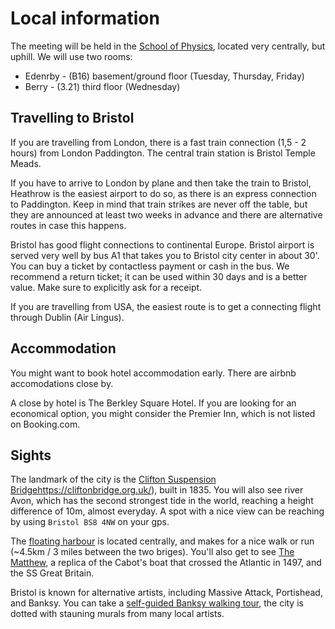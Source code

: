 # Local information

The meeting will be held in the [School of Physics](https://maps.app.goo.gl/pR1JLSzCbQrYCA5v5), located very centrally, but uphill.
We will use two rooms: 
- Edenrby - (B16) basement/ground floor (Tuesday, Thursday, Friday)
- Berry - (3.21) third floor (Wednesday)
  
## Travelling to Bristol
If you are travelling from London, there is a fast train connection (1,5 - 2 hours) from London Paddington. The central train station is Bristol Temple Meads.

If you have to arrive to London by plane and then take the train to Bristol, Heathrow is the easiest airport to do so, as there is an express connection to Paddington. Keep in mind that train strikes are never off the table, but they are announced at least two weeks in advance and there are alternative routes in case this happens.

Bristol has good flight connections to continental Europe. Bristol airport is served very well by bus A1 that takes you to Bristol city center in about 30'. You can buy a ticket by contactless payment or cash in the bus. We recommend a return ticket; it can be used within 30 days and is a better value. Make sure to explicitly ask for a receipt.

If you are travelling from USA, the easiest route is to get a connecting flight through Dublin (Air Lingus).

## Accommodation
You might want to book hotel accommodation early. There are airbnb accomodations close by.

A close by hotel is The Berkley Square Hotel. If you are looking for an economical option, you might consider the Premier Inn, which is not listed on Booking.com.

## Sights
The landmark of the city is the [Clifton Suspension Bridge](https://cliftonbridge.org.uk/)https://cliftonbridge.org.uk/), built in 1835. You will also see river Avon, which has the second strongest tide in the world, reaching a height difference of 10m, almost everyday. A spot with a nice view can be reaching by using `Bristol BS8 4NW` on your gps.

The [floating harbour](https://visitbristol.co.uk/your-visit/areas/harbourside/floating-harbour) is located centrally, and makes for a nice walk or run (~4.5km / 3 miles between the two briges).
You'll also get to see [The Matthew](https://matthew.co.uk/), a replica of the Cabot's boat that crossed the Atlantic in 1497, and the SS Great Britain.

Bristol is known for alternative artists, including Massive Attack, Portishead, and Banksy. You can take a [self-guided Banksy walking tour](https://visitbristol.co.uk/things-to-do/banksy-walking-tour-p1354013), the city is dotted with stauning murals from many local artists. 

